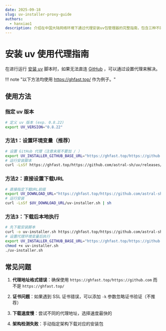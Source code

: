 ```yaml
---
date: 2025-09-18
slug: uv-installer-proxy-guide
authors:
  - hanxiao1
description: 介绍在中国大陆网络环境下通过代理安装uv包管理器的完整指南，包含三种不同的代理设置方法和常见问题的解决方案。
---
```


# 安装 uv 使用代理指南

在进行运行 [安装 uv](../../getting-started/installation.md) 脚本时，如果无法直连 [GitHub](https://github.com/astral-sh/uv) ，可以通过设置代理来解决。

<!-- more -->

!!! note "以下方法均使用 https://ghfast.top/ 作为例子。"

## 使用方法

### 指定 uv 版本

```bash
# 定义 uv 版本 (exp. 0.8.22)
export UV_VERSION="0.8.22"
```

### 方法1：设置环境变量（推荐）

```bash
# 设置 GitHub 代理（注意末尾不要加 / ）
export UV_INSTALLER_GITHUB_BASE_URL="https://ghfast.top/https://github.com"
# 运行安装脚本
curl -LsSf https://ghfast.top/https://github.com/astral-sh/uv/releases/download/$UV_VERSION/uv-installer.sh | sh
```

### 方法2：直接设置下载URL

```bash
# 直接指定下载URL前缀
export UV_DOWNLOAD_URL="https://ghfast.top/https://github.com/astral-sh/uv/releases/download/$UV_VERSION"
# 运行安装
curl -LsSf $UV_DOWNLOAD_URL/uv-installer.sh | sh
```

### 方法3：下载后本地执行

```bash
# 先下载安装脚本
curl -o uv-installer.sh https://ghfast.top/https://github.com/astral-sh/uv/releases/download/$UV_VERSION/uv-installer.sh
# 设置代理环境变量后执行
export UV_INSTALLER_GITHUB_BASE_URL="https://ghfast.top/https://github.com"
chmod +x uv-installer.sh
./uv-installer.sh
```

## 常见问题

1. **代理地址格式错误**：确保使用 `https://ghfast.top/https://github.com` 而不是 `https://ghfast.top/`

2. **证书问题**：如果遇到 SSL 证书错误，可以添加 `-k` 参数忽略证书验证（不推荐）

3. **下载速度慢**：尝试不同的代理地址，选择速度最快的

4. **架构检测失败**：手动指定架构下载对应的安装包
